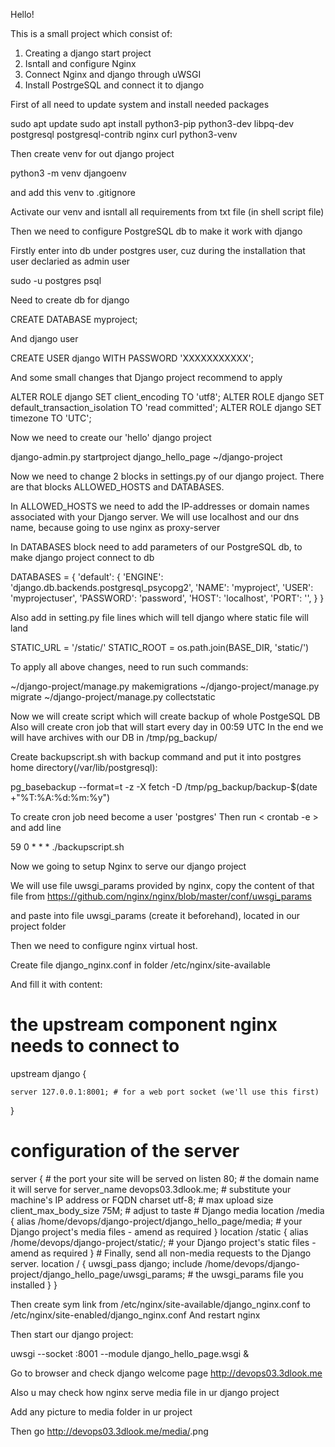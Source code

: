 Hello!

This is a small project which consist of:
1) Creating a django start project 
2) Isntall and configure Nginx 
3) Connect Nginx and django through uWSGI
4) Install PostrgeSQL and connect it to django 



First of all need to update system and install needed packages 

sudo apt update
sudo apt install python3-pip python3-dev libpq-dev postgresql postgresql-contrib nginx curl python3-venv

Then create venv for out django project 

python3 -m venv djangoenv

and add this venv to .gitignore

Activate our venv and isntall all requirements from txt file (in shell script file)

Then we need to configure PostgreSQL db to make it work with django 

Firstly enter into db under postgres user, cuz during the installation that user declaried as admin user

sudo -u postgres psql

Need to create db for django

CREATE DATABASE myproject;

And django user 

CREATE USER django WITH PASSWORD 'XXXXXXXXXXX';

And some small changes that Django project recommend to apply 

ALTER ROLE django SET client_encoding TO 'utf8';
ALTER ROLE django SET default_transaction_isolation TO 'read committed';
ALTER ROLE django SET timezone TO 'UTC';
 


Now we need to create our 'hello' django project 

django-admin.py startproject django_hello_page ~/django-project


Now we need to change 2 blocks in settings.py of our django project. There are that blocks ALLOWED_HOSTS and DATABASES.

In ALLOWED_HOSTS we need to add the IP-addresses or domain names associated with your Django server. 
We will use localhost and our dns name, because going to use nginx as proxy-server

In DATABASES block need to add parameters of our PostgreSQL db, to make django project connect to db

DATABASES = {
    'default': {
        'ENGINE': 'django.db.backends.postgresql_psycopg2',
        'NAME': 'myproject',
        'USER': 'myprojectuser',
        'PASSWORD': 'password',
        'HOST': 'localhost',
        'PORT': '',
    }
}


Also add in setting.py file lines which will tell django where static file will land 

STATIC_URL = '/static/'
STATIC_ROOT = os.path.join(BASE_DIR, 'static/')

To apply all above changes, need to run such commands:

~/django-project/manage.py makemigrations
~/django-project/manage.py migrate
~/django-project/manage.py collectstatic



Now we will create script which will create backup of whole PostgeSQL DB
Also will create cron job that will start every day in 00:59 UTC 
In the end we will have archives with our DB in /tmp/pg_backup/

Create backupscript.sh with backup command and put it into postgres home directory(/var/lib/postgresql):

pg_basebackup --format=t -z -X fetch -D /tmp/pg_backup/backup-$(date +"%T:%A:%d:%m:%y")

To create cron job need become a user 'postgres'
Then run  < crontab -e > and add line 

59 0 * * * ./backupscript.sh



Now we going to setup Nginx to serve our django project 

We will use file uwsgi_params provided by nginx, copy the content of that file from 
https://github.com/nginx/nginx/blob/master/conf/uwsgi_params

and paste into file uwsgi_params (create it beforehand), located in our project folder

Then we need to configure nginx virtual host. 

Create file django_nginx.conf in folder /etc/nginx/site-available

And fill it with content: 

# the upstream component nginx needs to connect to
upstream django {
    
    server 127.0.0.1:8001; # for a web port socket (we'll use this first)
}
# configuration of the server
server {
    # the port your site will be served on
    listen      80;
    # the domain name it will serve for
    server_name devops03.3dlook.me; # substitute your machine's IP address or FQDN
    charset     utf-8;
    # max upload size
    client_max_body_size 75M;   # adjust to taste
    # Django media
    location /media  {
        alias /home/devops/django-project/django_hello_page/media;  # your Django project's media files - amend as required
    }
    location /static {
        alias /home/devops/django-project/static/; # your Django project's static files - amend as required
    }
    # Finally, send all non-media requests to the Django server.
    location / {
        uwsgi_pass  django;
        include     /home/devops/django-project/django_hello_page/uwsgi_params; # the uwsgi_params file you installed
    }
}

Then create sym link from /etc/nginx/site-available/django_nginx.conf to /etc/nginx/site-enabled/django_nginx.conf
And restart nginx

Then start our django project: 

uwsgi --socket :8001 --module django_hello_page.wsgi &

Go to browser and check django welcome page http://devops03.3dlook.me

Also u may check how nginx serve media file in ur django project 

Add any picture to media folder in ur project 

Then go http://devops03.3dlook.me/media/<name of your picture>.png




